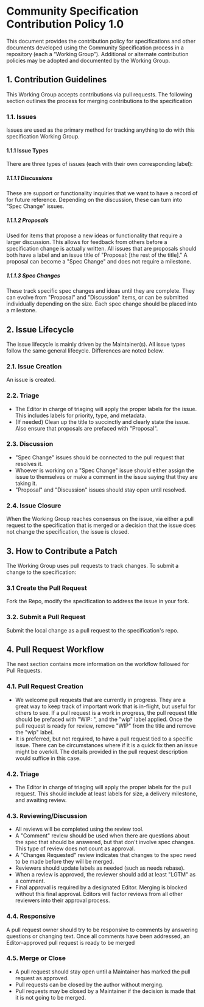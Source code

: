 # Community Specification Contribution Policy 1.0

This document provides the contribution policy for specifications and other documents developed using the Community Specification process in a repository (each a “Working Group”). Additional or alternate contribution policies may be adopted and documented by the Working Group.

## 1. Contribution Guidelines

This Working Group accepts contributions via pull requests. The following section outlines the process for merging contributions to the specification

### 1.1. Issues

Issues are used as the primary method for tracking anything to do with this specification Working Group.

#### 1.1.1 Issue Types

There are three types of issues (each with their own corresponding label):

##### 1.1.1.1 Discussions

These are support or functionality inquiries that we want to have a record of for future reference. Depending on the discussion, these can turn into "Spec Change" issues.

##### 1.1.1.2 Proposals

Used for items that propose a new ideas or functionality that require a larger discussion. This allows for feedback from others before a specification change is actually written. All issues that are proposals should both have a label and an issue title of "Proposal: [the rest of the title]." A proposal can become a "Spec Change" and does not require a milestone.

##### 1.1.1.3 Spec Changes

These track specific spec changes and ideas until they are complete. They can evolve from "Proposal" and "Discussion" items, or can be submitted individually depending on the size. Each spec change should be placed into a milestone.

## 2. Issue Lifecycle

The issue lifecycle is mainly driven by the Maintainer(s). All issue types follow the same general lifecycle. Differences are noted below.

### 2.1. Issue Creation

An issue is created.

### 2.2. Triage

- The Editor in charge of triaging will apply the proper labels for the issue. This includes labels for priority, type, and metadata.
- (If needed) Clean up the title to succinctly and clearly state the issue. Also ensure that proposals are prefaced with "Proposal".

### 2.3. Discussion

- "Spec Change" issues should be connected to the pull request that resolves it.
- Whoever is working on a "Spec Change" issue should either assign the issue to themselves or make a comment in the issue saying that they are taking it.
- "Proposal" and "Discussion" issues should stay open until resolved.

### 2.4. Issue Closure

When the Working Group reaches consensus on the issue, via either a pull request to the specification that is merged or a decision that the issue does not change the specification, the issue is closed.

## 3. How to Contribute a Patch

The Working Group uses pull requests to track changes. To submit a change to the specification:

### 3.1 Create the Pull Request

Fork the Repo, modify the specification to address the issue in your fork.

### 3.2. Submit a Pull Request

Submit the local change as a pull request to the specification's repo.

## 4. Pull Request Workflow

The next section contains more information on the workflow followed for Pull Requests.

### 4.1. Pull Request Creation

- We welcome pull requests that are currently in progress. They are a great way to keep track of important work that is in-flight, but useful for others to see. If a pull request is a work in progress, the pull request title should be prefaced with "WIP: ", and the "wip" label applied. Once the pull request is ready for review, remove "WIP" from the title and remove the "wip" label.
- It is preferred, but not required, to have a pull request tied to a specific issue. There can be circumstances where if it is a quick fix then an issue might be overkill. The details provided in the pull request description would suffice in this case.

### 4.2. Triage

- The Editor in charge of triaging will apply the proper labels for the pull request. This should include at least labels for size, a delivery milestone, and awaiting review.

### 4.3. Reviewing/Discussion

- All reviews will be completed using the review tool.
- A "Comment" review should be used when there are questions about the spec that should be answered, but that don't involve spec changes. This type of review does not count as approval.
- A "Changes Requested" review indicates that changes to the spec need to be made before they will be merged.
- Reviewers should update labels as needed (such as needs rebase).
- When a review is approved, the reviewer should add at least "LGTM" as a comment.
- Final approval is required by a designated Editor. Merging is blocked without this final approval. Editors will factor reviews from all other reviewers into their approval process.

### 4.4. Responsive

A pull request owner should try to be responsive to comments by answering questions or changing text. Once all comments have been addressed, an Editor-approved pull request is ready to be merged

### 4.5. Merge or Close

- A pull request should stay open until a Maintainer has marked the pull request as approved.
- Pull requests can be closed by the author without merging.
- Pull requests may be closed by a Maintainer if the decision is made that it is not going to be merged.
